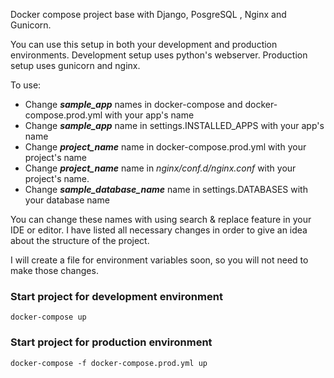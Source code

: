 Docker compose project base with Django, PosgreSQL , Nginx and Gunicorn. 

You can use this setup in both your development and production environments. Development setup uses python's webserver. Production setup uses gunicorn and nginx.

To use:

- Change ***sample_app*** names in docker-compose and docker-compose.prod.yml with your app's name
- Change ***sample_app*** name in settings.INSTALLED_APPS with your app's name
- Change ***project_name*** name in docker-compose.prod.yml with your project's name 
- Change ***project_name*** name in *nginx/conf.d/nginx.conf* with your project's name.
- Change ***sample_database_name*** name in settings.DATABASES with your database name 

You can change these names with using search & replace feature in your IDE or editor. I have listed all necessary changes in order to give an idea about the structure of the project.

I will create a file for environment variables soon, so you will not need to make those changes.


### Start project for development environment

```
docker-compose up
```

### Start project for production environment

```
docker-compose -f docker-compose.prod.yml up
```